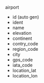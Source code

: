 airport
- id (auto gen)
- ident
- name
- elevation
- continent
- contry_code
- region_code
- city
- gps_code
- iata_code
- location_lat
- location_lon